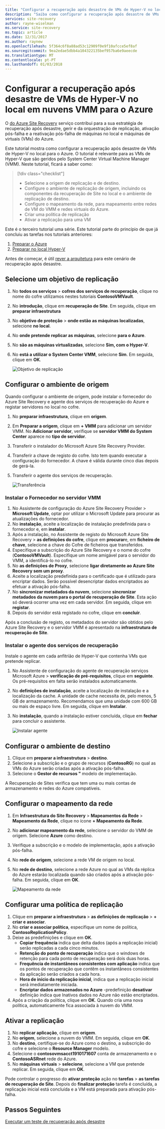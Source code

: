 ```yaml
---
title: "Configurar a recuperação após desastre de VMs de Hyper-V no local em nuvens VMM para o Azure com o Azure Site Recovery | Microsoft Docs"
description: "Saiba como configurar a recuperação após desastre de VMs de Hyper-V no local em nuvens VMM do System Center para o Azure, com o serviço do Azure Site Recovery."
services: site-recovery
author: rayne-wiselman
ms.service: site-recovery
ms.topic: article
ms.date: 12/31/2017
ms.author: raynew
ms.openlocfilehash: 5f364c6f8a88ad53c12909f0e9f10afcce5ef8af
ms.sourcegitcommit: 9ea2edae5dbb4a104322135bef957ba6e9aeecde
ms.translationtype: MT
ms.contentlocale: pt-PT
ms.lasthandoff: 01/03/2018
---
```

# <a name="set-up-disaster-recovery-of-on-premises-hyper-v-vms-in-vmm-clouds-to-azure"></a>Configurar a recuperação após desastre de VMs de Hyper-V no local em nuvens VMM para o Azure

O [do Azure Site Recovery](site-recovery-overview.md) serviço contribui para a sua estratégia de recuperação após desastre, gerir e da orquestração de replicação, ativação pós-falha e a reativação pós-falha de máquinas no local e máquinas de virtuais (VMs) do Azure.

Este tutorial mostra como configurar a recuperação após desastre de VMs de Hyper-V no local para o Azure. O tutorial é relevante para as VMs de Hyper-V que são geridos pelo System Center Virtual Machine Manager (VMM). Neste tutorial, ficará a saber como:

> [!div class="checklist"]
> * Selecione a origem de replicação e de destino.
> * Configure o ambiente de replicação de origem, incluindo os componentes da recuperação de Site no local e o ambiente de replicação de destino.
> * Configure o mapeamento da rede, para mapeamento entre redes de VM do VMM e redes virtuais do Azure.
> * Criar uma política de replicação
> * Ativar a replicação para uma VM

Este é o terceiro tutorial uma série. Este tutorial parte do princípio de que já concluiu as tarefas nos tutoriais anteriores:

1. [Preparar o Azure](tutorial-prepare-azure.md)
2. [Preparar no local Hyper-V](tutorial-prepare-on-premises-hyper-v.md)

Antes de começar, é útil [rever a arquitetura](concepts-hyper-v-to-azure-architecture.md) para este cenário de recuperação após desastre.



## <a name="select-a-replication-goal"></a>Selecione um objetivo de replicação

1. No **todos os serviços** > **cofres dos serviços de recuperação**, clique no nome do cofre utilizamos nestes tutoriais **ContosoVMVault**.
2. No **introdução**, clique em **recuperação de Site**. Em seguida, clique em **preparar infraestrutura**
3. No **objetivo de proteção** > **onde estão as máquinas localizadas**, selecione **no local**.
4. No **onde pretende replicar as máquinas**, selecione **para o Azure**.
5. No **são as máquinas virtualizadas**, selecione **Sim, com o Hyper-V**.
6. No **está a utilizar o System Center VMM**, selecione **Sim**. Em seguida, clique em **OK**.

    ![Objetivo de replicação](./media/tutorial-hyper-v-vmm-to-azure/replication-goal.png)



## <a name="set-up-the-source-environment"></a>Configurar o ambiente de origem

Quando configurar o ambiente de origem, pode instalar o fornecedor do Azure Site Recovery e agente dos serviços de recuperação do Azure e registar servidores no local no cofre. 

1. No **preparar infraestrutura**, clique em **origem**.
2. Em **Preparar a origem**, clique em **+ VMM** para adicionar um servidor VMM. No **Adicionar servidor**, verifique se **servidor VMM do System Center** aparece no **tipo de servidor**.
3. Transferir o instalador do Microsoft Azure Site Recovery Provider.
4. Transferir a chave de registo do cofre. Isto tem quando executar a configuração do fornecedor. A chave é válida durante cinco dias depois de gerá-la.
5. Transferir o agente dos serviços de recuperação.

    ![Transferência](./media/tutorial-hyper-v-vmm-to-azure/download-vmm.png)

### <a name="install-the-provider-on-the-vmm-server"></a>Instalar o Fornecedor no servidor VMM

1. No Assistente de configuração do Azure Site Recovery Provider > **Microsoft Update**, optar por utilizar o Microsoft Update para procurar as atualizações do fornecedor.
2. No **instalação**, aceite a localização de instalação predefinida para o fornecedor e, em **instalar**. 
3. Após a instalação, no Assistente de registo do Microsoft Azure Site Recovery > **as definições do cofre**, clique em **procurar**e, em **ficheiro de chave**, selecione a chave do Cofre de ficheiros que transferidos.
4. Especifique a subscrição do Azure Site Recovery e o nome do cofre (**ContosoVMVault**). Especifique um nome amigável para o servidor do VMM, a identificá-lo no cofre.
5. No **as definições de Proxy**, selecione **ligar diretamente ao Azure Site Recovery sem um proxy**.
6. Aceite a localização predefinida para o certificado que é utilizado para encriptar dados. Serão possível desencriptar dados encriptados ao efetuar a ativação pós-falha.
7. No **sincronizar metadados da nuvem**, selecione **sincronizar metadados da nuvem para o portal de recuperação de Site**. Esta ação só deverá ocorrer uma vez em cada servidor. Em seguida, clique em **registar**.
8. Depois do servidor está registado no cofre, clique em **concluir**.

Após a conclusão de registo, os metadados do servidor são obtidos pelo Azure Site Recovery e o servidor VMM é apresentado na **infraestrutura de recuperação de Site**.

### <a name="install-the-recovery-services-agent"></a>Instalar o agente dos serviços de recuperação

Instale o agente em cada anfitrião de Hyper-V que contenha VMs que pretende replicar.

1. No Assistente de configuração do agente de recuperação serviços Microsoft Azure > **verificação de pré-requisitos**, clique em **seguinte**. Os pré-requisitos em falta serão instalados automaticamente.
2. No **definições de instalação**, aceite a localização de instalação e a localização da cache. A unidade de cache necessita de, pelo menos, 5 GB de armazenamento. Recomendamos que uma unidade com 600 GB ou mais de espaço livre. Em seguida, clique em **Instalar**.
3. No **instalação**, quando a instalação estiver concluída, clique em **fechar** para concluir o assistente.

    ![Instalar agente](./media/tutorial-hyper-v-vmm-to-azure/mars-install.png)
    

## <a name="set-up-the-target-environment"></a>Configurar o ambiente de destino

1. Clique em **preparar a infraestrutura** > **destino**.
2. Selecione a subscrição e o grupo de recursos (**ContosoRG**) no qual as VMs do Azure serão criadas após a ativação pós-falha.
3. Selecione o **Gestor de recursos "** modelo de implementação.

A Recuperação de Sites verifica que tem uma ou mais contas de armazenamento e redes do Azure compatíveis.


## <a name="configure-network-mapping"></a>Configurar o mapeamento da rede

1. Em **Infraestrutura do Site Recovery** > **Mapeamentos da Rede** > **Mapeamento da Rede**, clique no ícone **+ Mapeamento da Rede**.
2. No **adicionar mapeamento da rede**, selecione o servidor do VMM de origem. Selecione **Azure** como destino.
3. Verifique a subscrição e o modelo de implementação, após a ativação pós-falha.
4. No **rede de origem**, selecione a rede VM de origem no local.
5. No **rede de destino**, selecione a rede Azure no qual as VMs da réplica do Azure estarão localizada quando são criados após a ativação pós-falha. Em seguida, clique em **OK**.

    ![Mapeamento da rede](./media/tutorial-hyper-v-vmm-to-azure/network-mapping-vmm.png)

## <a name="set-up-a-replication-policy"></a>Configurar uma política de replicação

1. Clique em **preparar a infraestrutura** > **as definições de replicação** > **+ criar e associar**.
2. No **criar e associar política**, especifique um nome de política, **ContosoReplicationPolicy**.
3. Deixe as predefinições e clique em **OK**.
    - **Copiar frequência** indica que delta dados (após a replicação inicial) serão replicadas a cada cinco minutos.
    - **Retenção do ponto de recuperação** indica que o windows de retenção para cada ponto de recuperação será dois duas horas.
    - **Frequência de instantâneos consistentes com aplicação** indica que os pontos de recuperação que contêm os instantâneos consistentes da aplicação serão criados a cada hora.
    - **Hora de início da replicação inicial**, indica que a replicação inicial será imediatamente iniciada.
    - **Encriptar dados armazenados no Azure** -predefinição **desativar** definição indica que Inativos dados no Azure não estão encriptados.
4. Após a criação da política, clique em **OK**. Quando cria uma nova política, automaticamente fica associada à nuvem do VMM.

## <a name="enable-replication"></a>Ativar a replicação

1. No **replicar aplicação**, clique em **origem**. 
2. No **origem**, selecione a nuvem do VMM. Em seguida, clique em **OK**.
3. No **destino**, certifique-se do Azure como o destino, a subscrição do cofre e selecione o **Resource Manager** modelo.
4. Selecione o **contosovmsacct1910171607** conta de armazenamento e o **ContosoASRnet** rede do Azure.
5. No **máquinas virtuais** > **selecione**, selecione a VM que pretende replicar. Em seguida, clique em **OK**.

 Pode controlar o progresso do **ativar proteção** ação no **tarefas** > **as tarefas de recuperação de Site**. Depois do **finalizar proteção** tarefa é concluída, a replicação inicial está concluída e a VM está preparada para ativação pós-falha.


## <a name="next-steps"></a>Passos Seguintes
[Executar um teste de recuperação após desastre](tutorial-dr-drill-azure.md)
